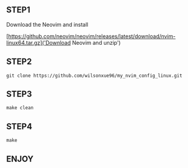 ## STEP1

Download the Neovim and install

[https://github.com/neovim/neovim/releases/latest/download/nvim-linux64.tar.gz]('Download Neovim and unzip')

## STEP2

```
git clone https://github.com/wilsonxue96/my_nvim_config_linux.git
```

## STEP3

```
make clean
```

## STEP4

```
make
```

## ENJOY


